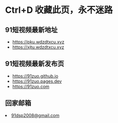 <!DOCTYPE html>
<html lang="zh">
<head>
  <meta charset="UTF-8">
</head>
<body>
  <h1>Ctrl+D 收藏此页，永不迷路</h1>


  <h2>91短视频最新地址</h2>
  <ul>
    <li><a href="https://pku.wdzdtxcu.xyz" target="_blank">https://pku.wdzdtxcu.xyz</a></li>
    <li><a href="https://xjtu.wdzdtxcu.xyz" target="_blank">https://xjtu.wdzdtxcu.xyz</a></li>
    <!-- 其他地址依次列出 -->
  </ul>

  <h2>91短视频最新发布页</h2>
  <ul>
    <li><a href="https://91zuo.github.io" target="_blank">https://91zuo.github.io</a></li>
    <li><a href="https://91zuo.pages.dev" target="_blank">https://91zuo.pages.dev</a></li>
    <li><a href="https://91zuo.com" target="_blank">https://91zuo.com</a></li>
  </ul>
  <h2>回家邮箱</h2>
  </ul>
    <li><a href="91dsp2008@gmail.com" target="_blank">91dsp2008@gmail.com</a></li>
 </ul>
</body>
</html>

